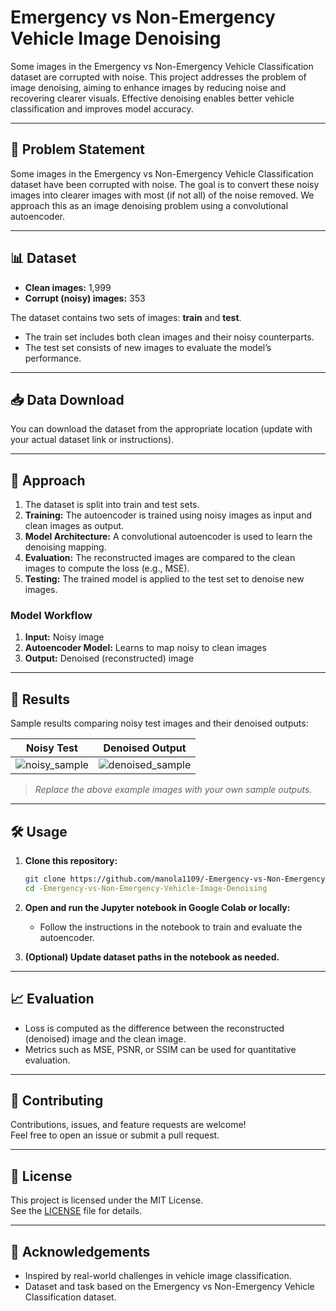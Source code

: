 # Emergency vs Non-Emergency Vehicle Image Denoising

Some images in the Emergency vs Non-Emergency Vehicle Classification dataset are corrupted with noise. This project addresses the problem of image denoising, aiming to enhance images by reducing noise and recovering clearer visuals. Effective denoising enables better vehicle classification and improves model accuracy.

---

## 📝 Problem Statement

Some images in the Emergency vs Non-Emergency Vehicle Classification dataset have been corrupted with noise. The goal is to convert these noisy images into clearer images with most (if not all) of the noise removed. We approach this as an image denoising problem using a convolutional autoencoder.

---

## 📊 Dataset

- **Clean images:** 1,999
- **Corrupt (noisy) images:** 353

The dataset contains two sets of images: **train** and **test**.
- The train set includes both clean images and their noisy counterparts.
- The test set consists of new images to evaluate the model’s performance.

---

## 📥 Data Download

You can download the dataset from the appropriate location (update with your actual dataset link or instructions).

---

## 🚗 Approach

1. The dataset is split into train and test sets.
2. **Training:** The autoencoder is trained using noisy images as input and clean images as output.
3. **Model Architecture:** A convolutional autoencoder is used to learn the denoising mapping.
4. **Evaluation:** The reconstructed images are compared to the clean images to compute the loss (e.g., MSE).
5. **Testing:** The trained model is applied to the test set to denoise new images.

### Model Workflow

1. **Input:** Noisy image
2. **Autoencoder Model:** Learns to map noisy to clean images
3. **Output:** Denoised (reconstructed) image

---

## 🔬 Results

Sample results comparing noisy test images and their denoised outputs:

| Noisy Test | Denoised Output |
|:----------:|:---------------:|
| ![noisy_sample](docs/noisy_sample.jpg) | ![denoised_sample](docs/denoised_sample.jpg) |

> _Replace the above example images with your own sample outputs._

---

## 🛠️ Usage

1. **Clone this repository:**
   ```bash
   git clone https://github.com/manola1109/-Emergency-vs-Non-Emergency-Vehicle-Image-Denoising.git
   cd -Emergency-vs-Non-Emergency-Vehicle-Image-Denoising
   ```

2. **Open and run the Jupyter notebook in Google Colab or locally:**
   - Follow the instructions in the notebook to train and evaluate the autoencoder.

3. **(Optional) Update dataset paths in the notebook as needed.**

---

## 📈 Evaluation

- Loss is computed as the difference between the reconstructed (denoised) image and the clean image.
- Metrics such as MSE, PSNR, or SSIM can be used for quantitative evaluation.

---

## 🤝 Contributing

Contributions, issues, and feature requests are welcome!  
Feel free to open an issue or submit a pull request.

---

## 📄 License

This project is licensed under the MIT License.  
See the [LICENSE](LICENSE) file for details.

---

## 🙏 Acknowledgements

- Inspired by real-world challenges in vehicle image classification.
- Dataset and task based on the Emergency vs Non-Emergency Vehicle Classification dataset.

